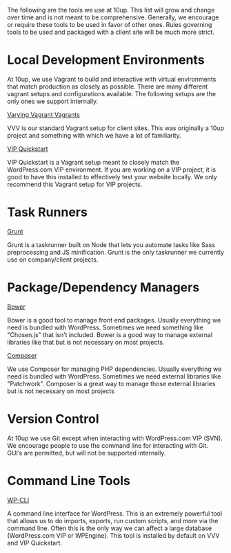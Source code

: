 The following are the tools we use at 10up. This list will grow and change over time and is not meant to be comprehensive. Generally, we encourage or require these tools to be used in favor of other ones. Rules governing tools to be used and packaged with a client site will be much more strict.

# Local Development Environments

At 10up, we use Vagrant to build and interactive with virtual environments that match production as closely as possible. There are many different vagrant setups and configurations available. The following setups are the only ones we support internally.

[Varying Vagrant Vagrants](https://github.com/Varying-Vagrant-Vagrants/VVV)

VVV is our standard Vagrant setup for client sites. This was originally a 10up project and something with which we have a lot of familiarity.

[VIP Quickstart](https://github.com/Automattic/vip-quickstart)

VIP Quickstart is a Vagrant setup meant to closely match the WordPress.com VIP environment. If you are working on a VIP project, it is good to have this installed to effectively test your website locally. We only recommend this Vagrant setup for VIP projects.

# Task Runners

[Grunt](http://gruntjs.com/)

Grunt is a taskrunner built on Node that lets you automate tasks like Sass preprocessing and JS minification. Grunt is the only taskrunner we currently use on company/client projects.

# Package/Dependency Managers

[Bower](http://bower.io/)

Bower is a good tool to manage front end packages. Usually everything we need is bundled with WordPress. Sometimes we need something like "Chosen.js" that isn’t included. Bower is a good way to manage external libraries like that but is not necessary on most projects.

[Composer](https://getcomposer.org)

We use Composer for managing PHP dependencies. Usually everything we need is bundled with WordPress. Sometimes we need external libraries like "Patchwork". Composer is a great way to manage those external libraries but is not necessary on most projects

# Version Control

At 10up we use Git except when interacting with WordPress.com VIP (SVN). We encourage people to use the command line for interacting with Git. GUI’s are permitted, but will not be supported internally.

# Command Line Tools

[WP-CLI](http://wp-cli.org)

A command line interface for WordPress. This is an extremely powerful tool that allows us to do imports, exports, run custom scripts, and more via the command line. Often this is the only way we can affect a large database (WordPress.com VIP or WPEngine). This tool is installed by default on VVV and VIP Quickstart.


